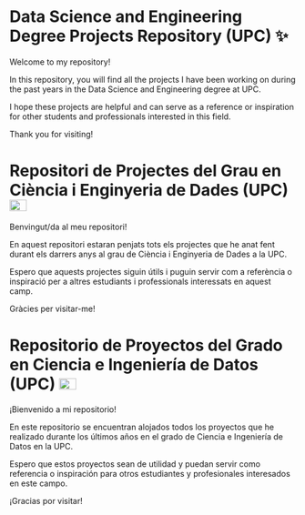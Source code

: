 # Data Science and Engineering Degree Projects Repository (UPC) ✨

Welcome to my repository!

In this repository, you will find all the projects I have been working on during the past years in the Data Science and Engineering degree at UPC.

I hope these projects are helpful and can serve as a reference or inspiration for other students and professionals interested in this field.

Thank you for visiting!

# Repositori de Projectes del Grau en Ciència i Enginyeria de Dades (UPC) <img src="https://upload.wikimedia.org/wikipedia/commons/thumb/c/ce/Flag_of_Catalonia.svg/255px-Flag_of_Catalonia.svg.png" alt="Bandera de Cataluña" width="30" height="20">
Benvingut/da al meu repositori!

En aquest repositori estaran penjats tots els projectes que he anat fent durant els darrers anys al grau de Ciència i Enginyeria de Dades a la UPC.

Espero que aquests projectes siguin útils i puguin servir com a referència o inspiració per a altres estudiants i professionals interessats en aquest camp.

Gràcies per visitar-me!


# Repositorio de Proyectos del Grado en Ciencia e Ingeniería de Datos (UPC) <img src="https://upload.wikimedia.org/wikipedia/commons/thumb/9/9a/Flag_of_Spain.svg/320px-Flag_of_Spain.svg.png" alt="Bandera de España" width="30" height="20">

¡Bienvenido a mi repositorio!

En este repositorio se encuentran alojados todos los proyectos que he realizado durante los últimos años en el grado de Ciencia e Ingeniería de Datos en la UPC.

Espero que estos proyectos sean de utilidad y puedan servir como referencia o inspiración para otros estudiantes y profesionales interesados en este campo.

¡Gracias por visitar!




